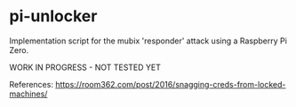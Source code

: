 # pi-unlocker

Implementation script for the mubix 'responder' attack using a Raspberry Pi Zero.

WORK IN PROGRESS - NOT TESTED YET

References:
https://room362.com/post/2016/snagging-creds-from-locked-machines/

